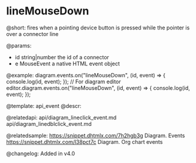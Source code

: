 lineMouseDown
=============

@short: fires when a pointing device button is pressed while the pointer is over a connector line

@params:
- id		    string|number		the id of a connector
- e     	    MouseEvent		    a native HTML event object

@example:
diagram.events.on("lineMouseDown", (id, event) => {
    console.log(id, event);
});
// For diagram editor
editor.diagram.events.on("lineMouseDown", (id, event) => {
    console.log(id, event);
});

@template: api_event
@descr:

@relatedapi:
api/diagram_lineclick_event.md
api/diagram_linedblclick_event.md

@relatedsample:
https://snippet.dhtmlx.com/7h2hgb3g	Diagram. Events
https://snippet.dhtmlx.com/l38pct7c	Diagram. Org chart events


@changelog:
Added in v4.0
